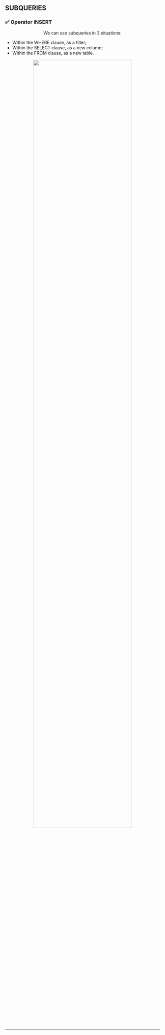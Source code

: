## SUBQUERIES

<h3 align="left">✅ Operator INSERT </h3>
<div style="display: inline_block" align="center">

We can use subqueries in 3 situations:
<div style="display: inline_block" align="left">

-  Within the WHERE clause, as a filter;
-  Within the SELECT clause, as a new column;
-  Within the FROM clause, as a new table.

<div style="display: inline_block" align="center">

<img  width="80%" src="https://github.com/DsBrito/My_BackendCourses/assets/80075307/29fe2bd1-411f-4b08-ac21-fdce294ba006">
<br /><br />

---
